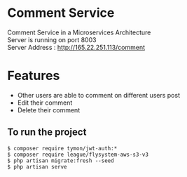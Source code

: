 # Comment Service

Comment Service in a Microservices Architecture <br />
Server is running on port 8003 <br />
Server Address : http://165.22.251.113/comment

# Features

- Other users are able to comment on different users post
- Edit their comment
- Delete their comment

## To run the project
```
$ composer require tymon/jwt-auth:*
$ composer require league/flysystem-aws-s3-v3
$ php artisan migrate:fresh --seed
$ php artisan serve
```

